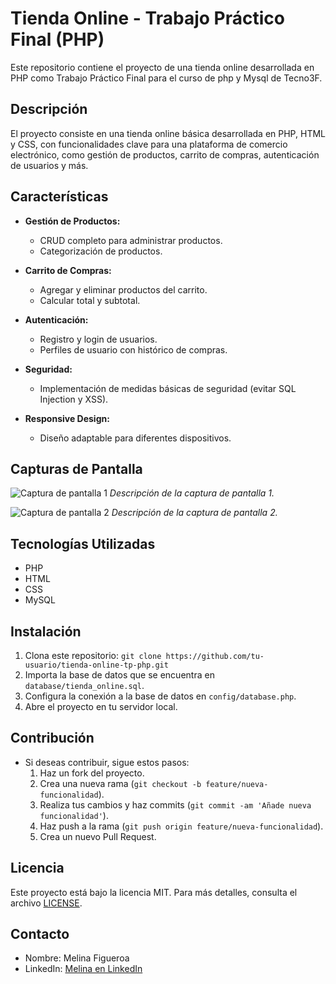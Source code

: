 # Tienda Online - Trabajo Práctico Final (PHP)

Este repositorio contiene el proyecto de una tienda online desarrollada en PHP como Trabajo Práctico Final para el curso de php y Mysql de Tecno3F.

## Descripción

El proyecto consiste en una tienda online básica desarrollada en PHP, HTML y CSS, con funcionalidades clave para una plataforma de comercio electrónico, como gestión de productos, carrito de compras, autenticación de usuarios y más.

## Características

- **Gestión de Productos:**
  - CRUD completo para administrar productos.
  - Categorización de productos.

- **Carrito de Compras:**
  - Agregar y eliminar productos del carrito.
  - Calcular total y subtotal.

- **Autenticación:**
  - Registro y login de usuarios.
  - Perfiles de usuario con histórico de compras.

- **Seguridad:**
  - Implementación de medidas básicas de seguridad (evitar SQL Injection y XSS).

- **Responsive Design:**
  - Diseño adaptable para diferentes dispositivos.

## Capturas de Pantalla

![Captura de pantalla 1](screenshots/screenshot1.png)
*Descripción de la captura de pantalla 1.*

![Captura de pantalla 2](screenshots/screenshot2.png)
*Descripción de la captura de pantalla 2.*

## Tecnologías Utilizadas

- PHP
- HTML
- CSS
- MySQL

## Instalación

1. Clona este repositorio: `git clone https://github.com/tu-usuario/tienda-online-tp-php.git`
2. Importa la base de datos que se encuentra en `database/tienda_online.sql`.
3. Configura la conexión a la base de datos en `config/database.php`.
4. Abre el proyecto en tu servidor local.

## Contribución

- Si deseas contribuir, sigue estos pasos:
  1. Haz un fork del proyecto.
  2. Crea una nueva rama (`git checkout -b feature/nueva-funcionalidad`).
  3. Realiza tus cambios y haz commits (`git commit -am 'Añade nueva funcionalidad'`).
  4. Haz push a la rama (`git push origin feature/nueva-funcionalidad`).
  5. Crea un nuevo Pull Request.

## Licencia

Este proyecto está bajo la licencia MIT. Para más detalles, consulta el archivo [LICENSE](LICENSE).

## Contacto

- Nombre: Melina Figueroa
- LinkedIn: [Melina en LinkedIn](https://www.linkedin.com/in/melinagfigueroa)
